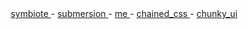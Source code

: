 <div align="center">
      <a href="https://symbiote-project.web.app/"> symbiote </a> -
      <a href="https://submersion-9.web.app/"> submersion </a> -
      <a href=""> me </a> -
      <a href=""> chained_css </a> -
      <a href=""> chunky_ui </a>
</div>
